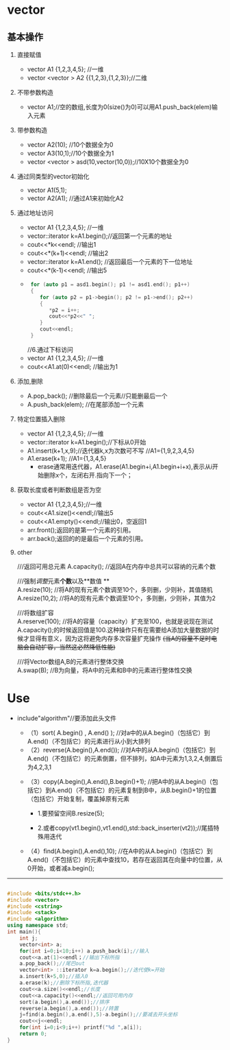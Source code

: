 # vector
## 基本操作
1. 直接赋值

   - vector <int> A1 {1,2,3,4,5};               //一维
   -  vector <vector <int>> A2 {{1,2,3},{1,2,3}};//二维

2. 不带参数构造

   - vector <int> A1;//空的数组,长度为0(size()为0)可以用A1.push_back(elem)输入元素

3. 带参数构造

   - vector <int> A2(10);  //10个数据全为0
   - vector <int> A3(10,1);//10个数据全为1
   - vector <vector<int> > asd(10,vector<int>(10,0));//10X10个数据全为0

4. 通过同类型的vector初始化
   - vector <int> A1(5,1);
   - vector <int> A2(A1);  //通过A1来初始化A2

5. 通过地址访问
   - vector<int> A1 {1,2,3,4,5};        //一维
   - vector<int>::iterator k=A1.begin();//返回第一个元素的地址
   - cout<<*k<<endl;     //输出1
   - cout<<*(k+1)<<endl; //输出2
   - vector<int>::iterator k=A1.end();  //返回最后一个元素的下一位地址
   - cout<<*(k-1)<<endl; //输出5
   - ```c++
      for (auto p1 = asd1.begin(); p1 != asd1.end(); p1++)
      {
         for (auto p2 = p1->begin(); p2 != p1->end(); p2++)
         {
            *p2 = i++;
            cout<<*p2<<" ";
         }
         cout<<endl;
      }
     ```
      //6.通过下标访问
   + vector<int> A1 {1,2,3,4,5}; //一维
   + cout<<A1.at(0)<<endl;       //输出为1

6. 添加,删除
   * A.pop_back();      //删除最后一个元素//只能删最后一个
   * A.push_back(elem); //在尾部添加一个元素

7. 特定位置插入删除
   - vector<int> A1 {1,2,3,4,5};        //一维
   - vector<int>::iterator k=A1.begin();//下标从0开始
   - A1.insert(k+1,x,9);//迭代器k,x为次数可不写               //A1={1,9,2,3,4,5}
   - A1.erase(k+1);                     //A1={1,3,4,5}
     - erase通常用迭代器，A1.erase(A1.begin+i,A1.begin+i+x),表示从i开始删除x个，左闭右开.指向下一个； 

8. 获取长度或者判断数组是否为空
   + vector<int> A1 {1,2,3,4,5};//一维
   + cout<<A1.size()<<endl;//输出5
   + cout<<A1.empty()<<endl;//输出0，空返回1
   + arr.front();返回的是第一个元素的引用。
   + arr.back();返回的的是最后一个元素的引用。

9. other

   ///返回可用总元素
       A.capacity(); //返回A在内存中总共可以容纳的元素个数
       
   ///强制*调整*元素**个数**以及**数值 **   
       A.resize(10); //将A的现有元素个数调至10个，多则删，少则补，其值随机    
       A.resize(10,2); //将A的现有元素个数调至10个，多则删，少则补，其值为2
       
   ///将数组扩容    
       A.reserve(100); //将A的容量（capacity）扩充至100，也就是说现在测试A.capacity();的时候返回值是100.这种操作只有在需要给A添加大量数据的时候才显得有意义，因为这将避免内存多次容量扩充操作 ~~(当A的容量不足时电脑会自动扩容，当然这必然降低性能)~~ 
       
   ///将Vector数组A,B的元素进行整体交换   
       A.swap(B); //B为向量，将A中的元素和B中的元素进行整体性交换

# Use

   + include"algorithm"//要添加此头文件

      - （1）sort( A.begin() , A.end() ); //对a中的从A.begin()（包括它）到A.end()（不包括它）的元素进行从小到大排列

      + （2）reverse(A.begin(),A.end()); //对A中的从A.begin()（包括它）到A.end()（不包括它）的元素倒置，但不排列，如A中元素为1,3,2,4,倒置后为4,2,3,1

      - （3）copy(A.begin(),A.end(),B.begin()+1); //把A中的从A.begin()（包括它）到A.end()（不包括它）的元素复制到B中，从B.begin()+1的位置（包括它）开始复制，覆盖掉原有元素
        - 1.要预留空间B.resize(5);
      
        - 2.或者copy(vt1.begin(),vt1.end(),std::back_inserter(vt2));//尾插特殊用迭代
      
      - （4）find(A.begin(),A.end(),10); //在A中的从A.begin()（包括它）到A.end()（不包括它）的元素中查找10，若存在返回其在向量中的位置，从0开始，或者减a.begin();

******
```c++

#include <bits/stdc++.h>
#include <vector>
#include <cstring>
#include <stack>
#include <algorithm>
using namespace std;
int main(){
    int j;
    vector<int> a;
    for(int i=0;i<10;i++) a.push_back(i);//输入 
    cout<<a.at(1)<<endl；//输出下标所指
    a.pop_back();//尾巴out
    vector<int> ::iterator k=a.begin();//迭代使k=开始
    a.insert(k+5,0);//插入0
    a.erase(k);//删除下标所指,迭代器
    cout<<a.size()<<endl;//长度
    cout<<a.capacity()<<endl;//返回可用内存
    sort(a.begin(),a.end());//排序
    reverse(a.begin(),a.end());//转置
    j=find(a.begin(),a.end(),5)-a.begin();//要减去开头坐标
    cout<<j<<endl;
    for(int i=0;i<9;i++) printf("%d ",a[i]);
    return 0;
}
```